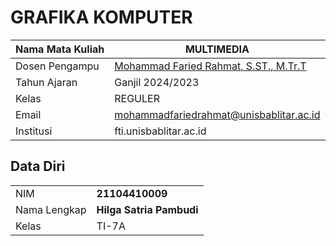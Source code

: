 # GRAFIKA KOMPUTER

| Nama Mata Kuliah | MULTIMEDIA                                                          |
| ---------------- | ------------------------------------------------------------------- |
| Dosen Pengampu   | [Mohammad Faried Rahmat, S.ST., M.Tr.T](https://github.com/mrhmt80) |
| Tahun Ajaran     | Ganjil 2024/2023                                                    |
| Kelas            | REGULER                                                             |
| Email            | mohammadfariedrahmat@unisbablitar.ac.id                             |
| Institusi        | fti.unisbablitar.ac.id                                              |

## Data Diri

|              |                          |
| ------------ | ------------------------ |
| NIM          | **21104410009**          |
| Nama Lengkap | **Hilga Satria Pambudi** |
| Kelas        | TI-7A                    |
